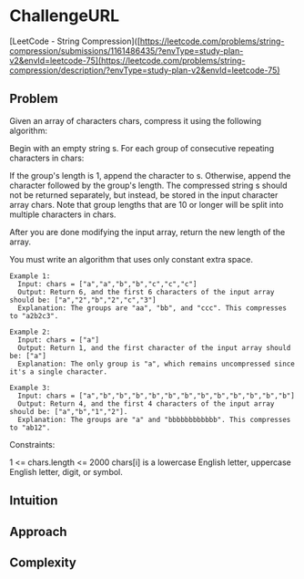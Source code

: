 # ChallengeURL
[LeetCode - String Compression]([https://leetcode.com/problems/string-compression/submissions/1161486435/?envType=study-plan-v2&envId=leetcode-75](https://leetcode.com/problems/string-compression/description/?envType=study-plan-v2&envId=leetcode-75)

## Problem
Given an array of characters chars, compress it using the following algorithm:

Begin with an empty string s. For each group of consecutive repeating characters in chars:

If the group's length is 1, append the character to s.
Otherwise, append the character followed by the group's length.
The compressed string s should not be returned separately, but instead, be stored in the input character array chars. Note that group lengths that are 10 or longer will be split into multiple characters in chars.

After you are done modifying the input array, return the new length of the array.

You must write an algorithm that uses only constant extra space.

 

```
Example 1:
  Input: chars = ["a","a","b","b","c","c","c"]
  Output: Return 6, and the first 6 characters of the input array should be: ["a","2","b","2","c","3"]
  Explanation: The groups are "aa", "bb", and "ccc". This compresses to "a2b2c3".

Example 2:
  Input: chars = ["a"]
  Output: Return 1, and the first character of the input array should be: ["a"]
  Explanation: The only group is "a", which remains uncompressed since it's a single character.

Example 3:
  Input: chars = ["a","b","b","b","b","b","b","b","b","b","b","b","b"]
  Output: Return 4, and the first 4 characters of the input array should be: ["a","b","1","2"].
  Explanation: The groups are "a" and "bbbbbbbbbbbb". This compresses to "ab12".
```

Constraints:

1 <= chars.length <= 2000
chars[i] is a lowercase English letter, uppercase English letter, digit, or symbol.

## Intuition

## Approach

## Complexity
